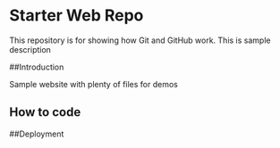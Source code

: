 # Starter Web Repo

This repository is for showing how Git and GitHub work. This is sample description

##Introduction

Sample website with plenty of files for demos

## How to code
##Deployment
